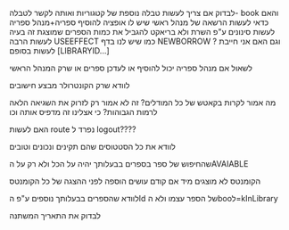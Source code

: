 לבדוק אם צריך לעשות טבלה נוספת של קטגוריות ואותה לקשר לטבלה- book 
והאם כדאי לעשות הרשאה של מנהל ראשי שיש לו אופציה להוסיף ספריה+מנהל ספריה
לעשות סינונים ע"פ השרת ולא בריאקט
להגביל את כמות הספרים שמוצגת
זה בעיה לעשות הרבה USEEFFECT כמו שיש לנו בדף NEWBORROW ?
וגם האם אני חייבת לעשות בסופם [LIBRARYID...]

לשאול אם מנהל ספריה יכול להוסיף או לעדכן ספרים או שרק המנהל הראשי

לוודא שרק הקונטרולר מבצע חישובים

מה אמור לקרות בקאטש של כל המודלים? זה לא אמור רק לזרוק את השגיאה הלאה לרמות הגבוהות? כי אצלינו זה מדפיס אותה וכו 

האם לעשות route נפרד ל logout????

לוודא את כל הסטטוסים שהם תקינים ונכונים וטובים

שהחיפוש של ספר בספרים בבעלותך יהיה על הכל ולא רק על הAVAIABLE

הקומנטס לא מוצגים מיד אם קודם עושים הוספה לפני ההצגה של כל הקומנטס

לוודא שהספרים בבעלותך נוספים ע"פ הId של הספר עצמו ולא הbooל=kInLibrary

לבדוק את התאריך המשתנה
